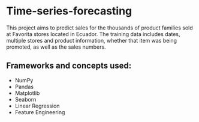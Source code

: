 # Time-series-forecasting
This project aims to predict sales for the thousands of product families sold at Favorita stores located in Ecuador. The training 
data includes dates, multiple stores and product information, whether that item was being promoted, as well as the sales 
numbers. 
## Frameworks and concepts used: 
- NumPy
-  Pandas
-  Matplotlib
-  Seaborn
-  Linear Regression
-  Feature Engineering
